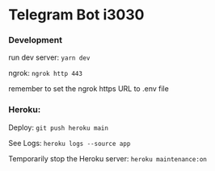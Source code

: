 # Telegram Bot i3030

### Development
run dev server: `yarn dev`

ngrok: `ngrok http 443`

remember to set the ngrok https URL to .env file


### Heroku:
Deploy:
`git push heroku main`

See Logs:
`heroku logs --source app`

Temporarily stop the Heroku server:
`heroku maintenance:on`